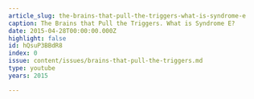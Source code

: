 ```yaml
---
article_slug: the-brains-that-pull-the-triggers-what-is-syndrome-e
caption: The Brains that Pull the Triggers. What is Syndrome E?
date: 2015-04-28T00:00:00.000Z
highlight: false
id: hQsuP3BBdR8
index: 0
issue: content/issues/brains-that-pull-the-triggers.md
type: youtube
years: 2015

---
```

